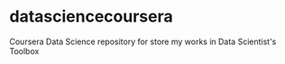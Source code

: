 # datasciencecoursera
Coursera Data Science repository for store my works in Data Scientist's Toolbox
